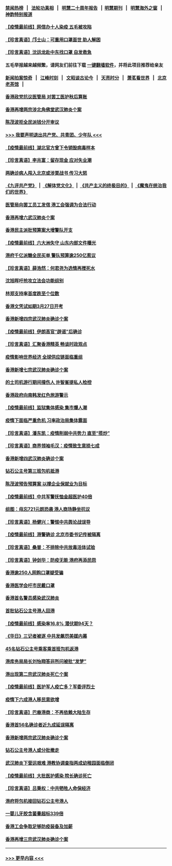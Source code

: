 #### [禁闻热榜](热点新闻.md?=0)  &nbsp;&nbsp;|&nbsp;&nbsp; [法轮功真相](https://github.com/gfw-breaker/truth/blob/master/README.md?=0) &nbsp;&nbsp;|&nbsp;&nbsp; [明慧二十周年报告](https://github.com/gfw-breaker/mh-reports/blob/master/README.md?=0) &nbsp;&nbsp;|&nbsp;&nbsp;[明慧期刊](https://github.com/gfw-breaker/mh-qikan) &nbsp;&nbsp;|&nbsp;&nbsp; [明慧海外之窗](https://github.com/gfw-breaker/mh-news/blob/master/README.md?=0) &nbsp;&nbsp;|&nbsp;&nbsp; [神韵特别报道](https://github.com/gfw-breaker/mh-news/blob/master/shenyun.md?=0)
#### [【疫情最前线】网信办十人染疫 五毛被攻陷](../pages/nsc415/n11903757.md?t=03012331) 
#### [【珍言真语】邝士山：可重用口罩面世 助人解困](../pages/nsc415/n11903875.md?t=03012331) 
#### [【珍言真语】沈运龙赴中东找口罩 自发救急](../pages/nsc415/n11903291.md?t=03012331) 
#### 五毛举报越来越频繁，请网友们前往下载 [一键翻墙软件](https://github.com/gfw-breaker/ssr-accounts)，并将此项目推荐给亲友
#### [新闻拍案惊奇](https://github.com/gfw-breaker/banned-news/blob/master/pages/link4.md) &nbsp;&nbsp;|&nbsp;&nbsp; [江峰时刻](https://github.com/gfw-breaker/banned-news/blob/master/pages/link4.md) &nbsp;&nbsp;|&nbsp;&nbsp; [文昭谈古论今](https://github.com/gfw-breaker/banned-news/blob/master/pages/link4.md) &nbsp;&nbsp;|&nbsp;&nbsp; [天亮时分](https://github.com/gfw-breaker/banned-news/blob/master/pages/link4.md) &nbsp;&nbsp;|&nbsp;&nbsp; [萧茗看世界](https://github.com/gfw-breaker/banned-news/blob/master/pages/link4.md) &nbsp;&nbsp;|&nbsp;&nbsp; [北京老茶馆](https://github.com/gfw-breaker/banned-news/blob/master/pages/link4.md) &nbsp;&nbsp;|&nbsp;&nbsp; 
#### [香港政党抗议医管局 对罢工医护秋后算账](../pages/nsc415/n11901746.md?t=03012331) 
#### [香港再增两宗涉北角佛堂武汉肺炎个案](../pages/nsc415/n11901737.md?t=03012331) 
#### [陈茂波拒全民派钱分开审议](../pages/nsc415/n11901672.md?t=03012331) 
#### [>>> 我要声明退出共产党、共青团、少年队 <<<](https://github.com/begood0513/goodnews/blob/master/quit/letter.md) 
#### [【疫情最前线】湖北官方曾下令销毁病毒样本](../pages/nsc415/n11901518.md?t=03012331) 
#### [【珍言真语】李兆富：留存现金 应对失业潮](../pages/nsc415/n11901448.md?t=03012331) 
#### [两确诊病人闯入北京或涉栗战书 传习大怒](../pages/nsc415/n11901180.md?t=03012331) 
#### [《九评共产党》](https://github.com/begood0513/9ping.md/blob/master/README.md) &nbsp;|&nbsp; [《解体党文化》](../../../../jtdwh.md/blob/master/README.md)  &nbsp;|&nbsp; [《共产主义的终极目的》](../../../../gczydzjmd.md/blob/master/README.md) &nbsp;|&nbsp; [《魔鬼在统治我们的世界》](../../../../mgztzwmdsj.md/blob/master/README.md) 
#### [医管局向罢工员工发信 港工会强调为合法行动](../pages/nsc415/n11898870.md?t=03012331) 
#### [香港再增六武汉肺炎个案](../pages/nsc415/n11898843.md?t=03012331) 
#### [香港民主派批预算案大增警队开支](../pages/nsc415/n11898813.md?t=03012331) 
#### [【疫情最前线】六大洲失守 山东内部文件曝光](../pages/nsc415/n11898455.md?t=03012331) 
#### [港府千亿派糖全民买单 警队预算逾250亿惹议](../pages/nsc415/n11898608.md?t=03012331) 
#### [【珍言真语】薛浩然：何君尧为选情再搅死水](../pages/nsc415/n11898269.md?t=03012331) 
#### [沈旭晖吁抢攻立法会功能组别](../pages/nsc415/n11896084.md?t=03012331) 
#### [林郑支持率首度跌至个位数](../pages/nsc415/n11896058.md?t=03012331) 
#### [香港文凭试如期3月27日开考](../pages/nsc415/n11896055.md?t=03012331) 
#### [香港新增四宗武汉肺炎确诊个案](../pages/nsc415/n11896040.md?t=03012331) 
#### [【疫情最前线】伊朗高官“辟谣”后确诊](../pages/nsc415/n11895902.md?t=03012331) 
#### [【珍言真语】汇聚香港精英 畅谈时政观点](../pages/nsc415/n11895733.md?t=03012331) 
#### [疫情影响世界经济 全球供应链面临重组](../pages/nsc415/n11895634.md?t=03012331) 
#### [香港新增七宗武汉肺炎确诊个案](../pages/nsc415/n11893498.md?t=03012331) 
#### [的士司机游行期间撞伤人 许智峯提私人检控](../pages/nsc415/n11893483.md?t=03012331) 
#### [香港政府向南韩发红色旅游警示](../pages/nsc415/n11893398.md?t=03012331) 
#### [【疫情最前线】监狱集体感染 集市爆人潮](../pages/nsc415/n11893181.md?t=03012331) 
#### [疫情下面临严重危机  习率政治局集体露面](../pages/nsc415/n11893305.md?t=03012331) 
#### [【珍言真语】潘东凯：疫情削弱中共势力 直至“揽炒”](../pages/nsc415/n11892866.md?t=03012331) 
#### [【珍言真语】商界领袖毛汉：疫情致生意损七成](../pages/nsc415/n11890348.md?t=03012331) 
#### [香港新增四武汉肺炎确诊个案](../pages/nsc415/n11890610.md?t=03012331) 
#### [钻石公主号第三班包机抵港](../pages/nsc415/n11890645.md?t=03012331) 
#### [陈茂波预告预算案 以撑企业保就业为目标](../pages/nsc415/n11890574.md?t=03012331) 
#### [【疫情最前线】中共军警抚恤金超医护40倍](../pages/nsc415/n11890458.md?t=03012331) 
#### [组图：毋忘721元朗恐袭 港人商场静坐抗议](../pages/nsc415/n11876882.md?t=03012331) 
#### [【珍言真语】杨健兴：警惕中共舆论战误导](../pages/nsc415/n11888131.md?t=03012331) 
#### [【疫情最前线】港警确诊 北京市委书记传被隔离](../pages/nsc415/n11886872.md?t=03012331) 
#### [【珍言真语】桑普：不排除中共放毒活体试验](../pages/nsc415/n11886832.md?t=03012331) 
#### [【珍言真语】钟剑华：防疫无能 港府再添民怨](../pages/nsc415/n11884504.md?t=03012331) 
#### [香港逾250人网购口罩疑受骗](../pages/nsc415/n11884388.md?t=03012331) 
#### [香港医学会吁市民戴口罩](../pages/nsc415/n11884367.md?t=03012331) 
#### [香港首名警员感染武汉肺炎](../pages/nsc415/n11884357.md?t=03012331) 
#### [首批钻石公主号港人回港](../pages/nsc415/n11884333.md?t=03012331) 
#### [【疫情最前线】感染率16.8% 潜伏期94天？](../pages/nsc415/n11884256.md?t=03012331) 
#### [《华日》三记者被逐 中共发飙罚美媒内幕](../pages/nsc415/n11884184.md?t=03012331) 
#### [45名钻石公主号乘客乘首班包机返港](../pages/nsc415/n11881770.md?t=03012331) 
#### [港库务局局长刘怡翔答非所问被批“发梦”](../pages/nsc415/n11881752.md?t=03012331) 
#### [港出现第二宗武汉肺炎死亡个案](../pages/nsc415/n11881736.md?t=03012331) 
#### [【疫情最前线】医护军人疫亡多？军委评烈士](../pages/nsc415/n11881655.md?t=03012331) 
#### [疫情下六成港人移民意欲增](../pages/nsc415/n11881699.md?t=03012331) 
#### [【珍言真语】巴裔港商：不再依赖大陆生存](../pages/nsc415/n11881126.md?t=03012331) 
#### [香港首56名确诊者近九成延误隔离](../pages/nsc415/n11879079.md?t=03012331) 
#### [香港新增两宗武汉肺炎确诊个案](../pages/nsc415/n11879064.md?t=03012331) 
#### [钻石公主号港人或分批撤走](../pages/nsc415/n11879029.md?t=03012331) 
#### [武汉肺炎下营运艰难 港教协调查指两成幼稚园面临倒闭](../pages/nsc415/n11878989.md?t=03012331) 
#### [【疫情最前线】大批医护感染 院长确诊死亡](../pages/nsc415/n11878595.md?t=03012331) 
#### [【珍言真语】吕秉权：中共牺牲人命保经济](../pages/nsc415/n11878390.md?t=03012331) 
#### [港府将包机接回钻石公主号港人](../pages/nsc415/n11876352.md?t=03012331) 
#### [一婴儿牙胶含菌量超标339倍](../pages/nsc415/n11876336.md?t=03012331) 
#### [香港工会争取足够防疫装备及加薪](../pages/nsc415/n11876313.md?t=03012331) 
#### [香港再增三宗武汉肺炎确诊个案](../pages/nsc415/n11876297.md?t=03012331) 

----
#### [ >>> 更早内容 <<< ](../indexes/nsc415-earlier.md)
